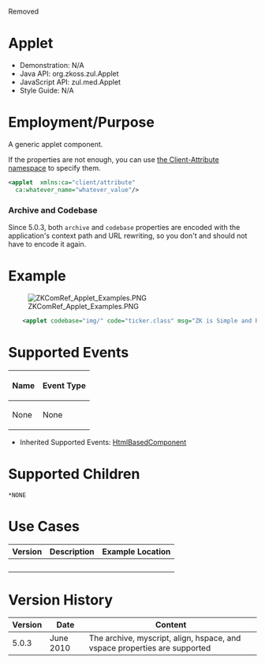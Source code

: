 Removed

# Applet

- Demonstration: N/A
- Java API: <javadoc>org.zkoss.zul.Applet</javadoc>
- JavaScript API: <javadoc directory="jsdoc">zul.med.Applet</javadoc>
- Style Guide: N/A

# Employment/Purpose

A generic applet component.

If the properties are not enough, you can use [ the Client-Attribute
namespace](ZUML_Reference/ZUML/Namespaces/Client_Attribute)
to specify them.

``` xml
<applet  xmlns:ca="client/attribute"
  ca:whatever_name="whatever_value"/>
```

### Archive and Codebase

Since 5.0.3, both `archive` and `codebase` properties are encoded with
the application's context path and URL rewriting, so you don't and
should not have to encode it again.

# Example

<figure>
<img src="ZKComRef_Applet_Examples.PNG"
title="ZKComRef_Applet_Examples.PNG" />
<figcaption>ZKComRef_Applet_Examples.PNG</figcaption>
</figure>

``` xml
    <applet codebase="img/" code="ticker.class" msg="ZK is Simple and Rich!" width="580px" />
```

# Supported Events

<table>
<thead>
<tr class="header">
<th><center>
<p>Name</p>
</center></th>
<th><center>
<p>Event Type</p>
</center></th>
</tr>
</thead>
<tbody>
<tr class="odd">
<td><p>None</p></td>
<td><p>None</p></td>
</tr>
</tbody>
</table>

- Inherited Supported Events: [
  HtmlBasedComponent](ZK_Component_Reference/Base_Components/HtmlBasedComponent#Supported_Events)

# Supported Children

`*NONE`

# Use Cases

| Version | Description | Example Location |
|---------|-------------|------------------|
|         |             |                  |

# Version History

| Version | Date      | Content                                                                   |
|---------|-----------|---------------------------------------------------------------------------|
| 5.0.3   | June 2010 | The archive, myscript, align, hspace, and vspace properties are supported |
